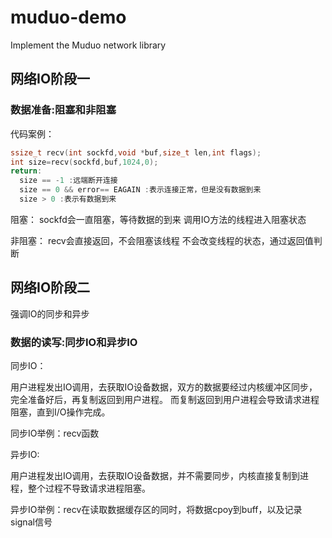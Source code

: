 <!--
 * @Author: fannanqi 1773252187@qq.com
 * @Date: 2024-03-01 22:45:32
 * @LastEditors: fannanqi 1773252187@qq.com
 * @LastEditTime: 2024-03-01 22:46:04
 * @FilePath: /muduo-demo/README.md
 * @Description: 这是默认设置,请设置`customMade`, 打开koroFileHeader查看配置 进行设置: https://github.com/OBKoro1/koro1FileHeader/wiki/%E9%85%8D%E7%BD%AE
-->
# muduo-demo

Implement the Muduo network library

##  网络IO阶段一

### 数据准备:阻塞和非阻塞

代码案例：

```c++
ssize_t recv(int sockfd,void *buf,size_t len,int flags);
int size=recv(sockfd,buf,1024,0);
return:
  size == -1 :远端断开连接
  size == 0 && error== EAGAIN :表示连接正常，但是没有数据到来
  size > 0 :表示有数据到来
```



阻塞：
    sockfd会一直阻塞，等待数据的到来
    调用IO方法的线程进入阻塞状态
    

非阻塞：
    recv会直接返回，不会阻塞该线程
    不会改变线程的状态，通过返回值判断

##  网络IO阶段二


强调IO的同步和异步

### 数据的读写:同步IO和异步IO

同步IO：

​	用户进程发出IO调用，去获取IO设备数据，双方的数据要经过内核缓冲区同步，完全准备好后，再复制返回到用户进程。 而复制返回到用户进程会导致请求进程阻塞，直到I/O操作完成。

同步IO举例：recv函数 

异步IO:

​	用户进程发出IO调用，去获取IO设备数据，并不需要同步，内核直接复制到进程，整个过程不导致请求进程阻塞。

异步IO举例：recv在读取数据缓存区的同时，将数据cpoy到buff，以及记录signal信号
